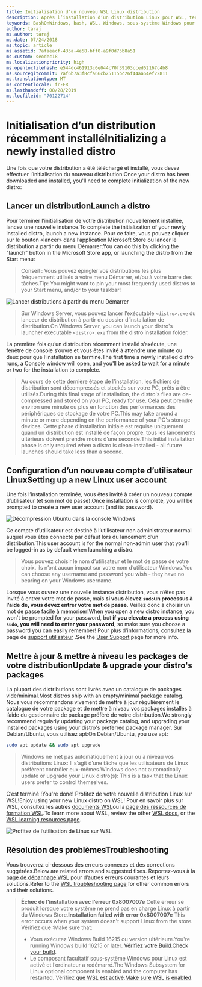 ```yaml
---
title: Initialisation d’un nouveau WSL Linux distribution
description: Après l’installation d’un distribution Linux pour WSL, terminez l’initialisation en suivant ces étapes simples.
keywords: BashOnWindows, bash, WSL, Windows, sous-système Windows pour Linux, windowssubsystem, Ubuntu, Debian, SUSE, Windows 10
author: taraj
ms.author: taraj
ms.date: 07/24/2018
ms.topic: article
ms.assetid: 7afaeacf-435a-4e58-bff0-a9f0d75b8a51
ms.custom: seodec18
ms.localizationpriority: high
ms.openlocfilehash: e544dc461913c6e044c70f39103cced62167c4b8
ms.sourcegitcommit: 7af6b7a3f8cfa66cb25115bc26f44aa64ef22811
ms.translationtype: MT
ms.contentlocale: fr-FR
ms.lasthandoff: 08/28/2019
ms.locfileid: "70122714"
---
```

# <a name="initializing-a-newly-installed-distro"></a><span data-ttu-id="5c77b-104">Initialisation d’un distribution récemment installé</span><span class="sxs-lookup"><span data-stu-id="5c77b-104">Initializing a newly installed distro</span></span>
<span data-ttu-id="5c77b-105">Une fois que votre distribution a été téléchargé et installé, vous devez effectuer l’initialisation du nouveau distribution:</span><span class="sxs-lookup"><span data-stu-id="5c77b-105">Once your distro has been downloaded and installed, you'll need to complete initialization of the new distro:</span></span>

## <a name="launch-a-distro"></a><span data-ttu-id="5c77b-106">Lancer un distribution</span><span class="sxs-lookup"><span data-stu-id="5c77b-106">Launch a distro</span></span>
<span data-ttu-id="5c77b-107">Pour terminer l’initialisation de votre distribution nouvellement installée, lancez une nouvelle instance.</span><span class="sxs-lookup"><span data-stu-id="5c77b-107">To complete the initialization of your newly installed distro, launch a new instance.</span></span> <span data-ttu-id="5c77b-108">Pour ce faire, vous pouvez cliquer sur le bouton «lancer» dans l’application Microsoft Store ou lancer le distribution à partir du menu Démarrer:</span><span class="sxs-lookup"><span data-stu-id="5c77b-108">You can do this by clicking the "launch" button in the Microsoft Store app, or launching the distro from the Start menu:</span></span>

> <span data-ttu-id="5c77b-109">Conseil : Vous pouvez épingler vos distributions les plus fréquemment utilisés à votre menu Démarrer, et/ou à votre barre des tâches.</span><span class="sxs-lookup"><span data-stu-id="5c77b-109">Tip: You might want to pin your most frequently used distros to your Start menu, and/or to your taskbar!</span></span>

![Lancer distributions à partir du menu Démarrer](media/start-menu.png)

> <span data-ttu-id="5c77b-111">Sur Windows Server, vous pouvez lancer l’exécutable `<distro>.exe` du lanceur de distribution à partir du dossier d’installation de distribution.</span><span class="sxs-lookup"><span data-stu-id="5c77b-111">On Windows Server, you can launch your distro's launcher executable `<distro>.exe` from the distro installation folder.</span></span>

<span data-ttu-id="5c77b-112">La première fois qu’un distribution récemment installé s’exécute, une fenêtre de console s’ouvre et vous êtes invité à attendre une minute ou deux pour que l’installation se termine.</span><span class="sxs-lookup"><span data-stu-id="5c77b-112">The first time a newly installed distro runs, a Console window will open, and you'll be asked to wait for a minute or two for the installation to complete.</span></span>

> <span data-ttu-id="5c77b-113">Au cours de cette dernière étape de l’installation, les fichiers de distribution sont décompressés et stockés sur votre PC, prêts à être utilisés.</span><span class="sxs-lookup"><span data-stu-id="5c77b-113">During this final stage of installation, the distro's files are de-compressed and stored on your PC, ready for use.</span></span> <span data-ttu-id="5c77b-114">Cela peut prendre environ une minute ou plus en fonction des performances des périphériques de stockage de votre PC.</span><span class="sxs-lookup"><span data-stu-id="5c77b-114">This may take around a minute or more depending on the performance of your PC's storage devices.</span></span> <span data-ttu-id="5c77b-115">Cette phase d’installation initiale est requise uniquement quand un distribution est installé de façon propre. tous les lancements ultérieurs doivent prendre moins d’une seconde.</span><span class="sxs-lookup"><span data-stu-id="5c77b-115">This initial installation phase is only required when a distro is clean-installed - all future launches should take less than a second.</span></span>

## <a name="setting-up-a-new-linux-user-account"></a><span data-ttu-id="5c77b-116">Configuration d’un nouveau compte d’utilisateur Linux</span><span class="sxs-lookup"><span data-stu-id="5c77b-116">Setting up a new Linux user account</span></span>

<span data-ttu-id="5c77b-117">Une fois l’installation terminée, vous êtes invité à créer un nouveau compte d’utilisateur (et son mot de passe).</span><span class="sxs-lookup"><span data-stu-id="5c77b-117">Once installation is complete, you will be prompted to create a new user account (and its password).</span></span> 

![Décompression Ubuntu dans la console Windows](media/UbuntuInstall.png)

<span data-ttu-id="5c77b-119">Ce compte d’utilisateur est destiné à l’utilisateur non administrateur normal auquel vous êtes connecté par défaut lors du lancement d’un distribution.</span><span class="sxs-lookup"><span data-stu-id="5c77b-119">This user account is for the normal non-admin user that you'll be logged-in as by default when launching a distro.</span></span>

> <span data-ttu-id="5c77b-120">Vous pouvez choisir le nom d’utilisateur et le mot de passe de votre choix. ils n’ont aucun impact sur votre nom d’utilisateur Windows.</span><span class="sxs-lookup"><span data-stu-id="5c77b-120">You can choose any username and password you wish - they have no bearing on your Windows username.</span></span> 

<span data-ttu-id="5c77b-121">Lorsque vous ouvrez une nouvelle instance distribution, vous n’êtes pas invité à entrer votre mot de passe, mais **si vous élevez `sudo`un processus à l’aide de, vous devez entrer votre mot de passe**. Veillez donc à choisir un mot de passe facile à mémoriser!</span><span class="sxs-lookup"><span data-stu-id="5c77b-121">When you open a new distro instance, you won't be prompted for your password, but **if you elevate a process using `sudo`, you will need to enter your password**, so make sure you choose a password you can easily remember!</span></span> <span data-ttu-id="5c77b-122">Pour plus d’informations, consultez la page de [support utilisateur](user-support.md) .</span><span class="sxs-lookup"><span data-stu-id="5c77b-122">See the [User Support](user-support.md) page for more info.</span></span>

## <a name="update--upgrade-your-distros-packages"></a><span data-ttu-id="5c77b-123">Mettre à jour & mettre à niveau les packages de votre distribution</span><span class="sxs-lookup"><span data-stu-id="5c77b-123">Update & upgrade your distro's packages</span></span>

<span data-ttu-id="5c77b-124">La plupart des distributions sont livrés avec un catalogue de packages vide/minimal.</span><span class="sxs-lookup"><span data-stu-id="5c77b-124">Most distros ship with an empty/minimal package catalog.</span></span> <span data-ttu-id="5c77b-125">Nous vous recommandons vivement de mettre à jour régulièrement le catalogue de votre package et de mettre à niveau vos packages installés à l’aide du gestionnaire de package préféré de votre distribution.</span><span class="sxs-lookup"><span data-stu-id="5c77b-125">We strongly recommend regularly updating your package catalog, and upgrading your installed packages using your distro's preferred package manager.</span></span> <span data-ttu-id="5c77b-126">Sur Debian/Ubuntu, vous utilisez apt:</span><span class="sxs-lookup"><span data-stu-id="5c77b-126">On Debian/Ubuntu, you use apt:</span></span>

```bash
sudo apt update && sudo apt upgrade
```

> <span data-ttu-id="5c77b-127">Windows ne met pas automatiquement à jour ou à niveau vos distributions Linux: Il s’agit d’une tâche que les utilisateurs de Linux préfèrent contrôler eux-mêmes.</span><span class="sxs-lookup"><span data-stu-id="5c77b-127">Windows does not automatically update or upgrade your Linux distro(s): This is a task that the Linux users prefer to control themselves.</span></span>

<span data-ttu-id="5c77b-128">C’est terminé !</span><span class="sxs-lookup"><span data-stu-id="5c77b-128">You're done!</span></span> <span data-ttu-id="5c77b-129">Profitez de votre nouvelle distribution Linux sur WSL!</span><span class="sxs-lookup"><span data-stu-id="5c77b-129">Enjoy using your new Linux distro on WSL!</span></span> <span data-ttu-id="5c77b-130">Pour en savoir plus sur WSL, consultez les autres [documents WSL](https://aka.ms/wsldocs)ou la [page des ressources de formation WSL](https://aka.ms/learnwsl).</span><span class="sxs-lookup"><span data-stu-id="5c77b-130">To learn more about WSL, review the other [WSL docs](https://aka.ms/wsldocs), or the [WSL learning resources page](https://aka.ms/learnwsl).</span></span>

![Profitez de l’utilisation de Linux sur WSL](media/linux-on-wsl.png)

## <a name="troubleshooting"></a><span data-ttu-id="5c77b-132">Résolution des problèmes</span><span class="sxs-lookup"><span data-stu-id="5c77b-132">Troubleshooting</span></span>

<span data-ttu-id="5c77b-133">Vous trouverez ci-dessous des erreurs connexes et des corrections suggérées.</span><span class="sxs-lookup"><span data-stu-id="5c77b-133">Below are related errors and suggested fixes.</span></span> <span data-ttu-id="5c77b-134">Reportez-vous à la [page de dépannage WSL](troubleshooting.md) pour d’autres erreurs courantes et leurs solutions.</span><span class="sxs-lookup"><span data-stu-id="5c77b-134">Refer to the [WSL troubleshooting page](troubleshooting.md) for other common errors and their solutions.</span></span>

> <span data-ttu-id="5c77b-135">**Échec de l’installation avec l’erreur 0x8007007e** Cette erreur se produit lorsque votre système ne prend pas en charge Linux à partir du Windows Store.</span><span class="sxs-lookup"><span data-stu-id="5c77b-135">**Installation failed with error 0x8007007e** This error occurs when your system doesn't support Linux from the store.</span></span>  <span data-ttu-id="5c77b-136">Vérifiez que :</span><span class="sxs-lookup"><span data-stu-id="5c77b-136">Make sure that:</span></span>
> * <span data-ttu-id="5c77b-137">Vous exécutez Windows Build 16215 ou version ultérieure.</span><span class="sxs-lookup"><span data-stu-id="5c77b-137">You're running Windows build 16215 or later.</span></span> <span data-ttu-id="5c77b-138">[Vérifiez votre Build](troubleshooting.md#check-your-build-number).</span><span class="sxs-lookup"><span data-stu-id="5c77b-138">[Check your build](troubleshooting.md#check-your-build-number).</span></span>
> * <span data-ttu-id="5c77b-139">Le composant facultatif sous-système Windows pour Linux est activé et l’ordinateur a redémarré.</span><span class="sxs-lookup"><span data-stu-id="5c77b-139">The Windows Subsystem for Linux optional component is enabled and the computer has restarted.</span></span>  <span data-ttu-id="5c77b-140">Vérifiez [que WSL est activé](troubleshooting.md#confirm-wsl-is-enabled).</span><span class="sxs-lookup"><span data-stu-id="5c77b-140">[Make sure WSL is enabled](troubleshooting.md#confirm-wsl-is-enabled).</span></span>

